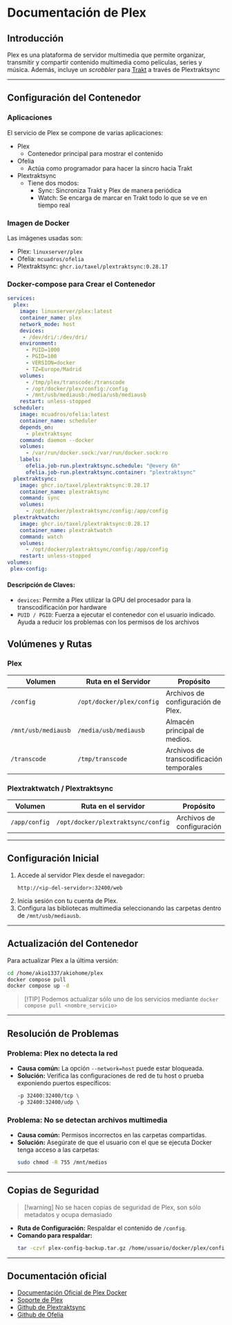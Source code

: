 
# Documentación de Plex

## Introducción
Plex es una plataforma de servidor multimedia que permite organizar, transmitir y compartir contenido multimedia como películas, series y música. Además, incluye un _scrobbler_ para [Trakt](https://trakt.tv) a través de Plextraktsync

---

## Configuración del Contenedor

### Aplicaciones
El servicio de Plex se compone de varias aplicaciones:
  - Plex
    - Contenedor principal para mostrar el contenido
  - Ofelia
    - Actúa como programador para hacer la sincro hacia Trakt
  - Plextraktsync
    - Tiene dos modos:
      - Sync: Sincroniza Trakt y Plex de manera periódica
      - Watch: Se encarga de marcar en Trakt todo lo que se ve en tiempo real
### Imagen de Docker
Las imágenes usadas son:
  - Plex: `linuxserver/plex`
  - Ofelia: `mcuadros/ofelia`
  - Plextraktsync: `ghcr.io/taxel/plextraktsync:0.28.17`

### Docker-compose para Crear el Contenedor
```yaml
services:
  plex:
    image: linuxserver/plex:latest
    container_name: plex
    network_mode: host
    devices:
     - /dev/dri/:/dev/dri/
    environment:
      - PUID=1000
      - PGID=100
      - VERSION=docker
      - TZ=Europe/Madrid
    volumes:
      - /tmp/plex/transcode:/transcode
      - /opt/docker/plex/config:/config
      - /mnt/usb/mediausb:/media/usb/mediausb
    restart: unless-stopped
  scheduler:
    image: mcuadros/ofelia:latest
    container_name: scheduler
    depends_on:
      - plextraktsync
    command: daemon --docker
    volumes:
      - /var/run/docker.sock:/var/run/docker.sock:ro
    labels:
      ofelia.job-run.plextraktsync.schedule: "@every 6h"
      ofelia.job-run.plextraktsync.container: "plextraktsync"
  plextraktsync:
    image: ghcr.io/taxel/plextraktsync:0.28.17
    container_name: plextraktsync
    command: sync
    volumes:
      - /opt/docker/plextraktsync/config:/app/config
  plextraktwatch:
    image: ghcr.io/taxel/plextraktsync:0.28.17
    container_name: plextraktwatch
    command: watch
    volumes:
      - /opt/docker/plextraktsync/config:/app/config
    restart: unless-stopped
volumes:
 plex-config:
```

#### Descripción de Claves:
  - `devices`: Permite a Plex utilizar la GPU del procesador para la transcodificación por hardware
  - `PUID / PGID`: Fuerza a ejecutar el contenedor con el usuario indicado. Ayuda a reducir los problemas con los permisos de los archivos


## Volúmenes y Rutas
### Plex
| Volumen          | Ruta en el Servidor         | Propósito     |
|-------------------|-----------------------------|--------------|
| `/config`         | `/opt/docker/plex/config` | Archivos de configuración de Plex. |
| `/mnt/usb/mediausb`           | `/media/usb/mediausb`              | Almacén principal de medios.    |
| `/transcode`|  `/tmp/transcode` | Archivos de transcodificación temporales | 

### Plextraktwatch / Plextraktsync
| Volumen | Ruta en el servidor | Propósito |
|--------------|-------------------|------------------|
|`/app/config` | `/opt/docker/plextraktsync/config` | Archivos de configuración | 

---

## Configuración Inicial
1. Accede al servidor Plex desde el navegador:  
   ```
   http://<ip-del-servidor>:32400/web
   ```
2. Inicia sesión con tu cuenta de Plex.
3. Configura las bibliotecas multimedia seleccionando las carpetas dentro de `/mnt/usb/mediausb`.

---

## Actualización del Contenedor
Para actualizar Plex a la última versión:
```bash
cd /home/akio1337/akiohome/plex
docker compose pull
docker compose up -d
```

> [!TIP] Podemos actualizar sólo uno de los servicios mediante `docker compose pull <nombre_servicio>`

---

## Resolución de Problemas
### Problema: Plex no detecta la red
- **Causa común:** La opción `--network=host` puede estar bloqueada.
- **Solución:** Verifica las configuraciones de red de tu host o prueba exponiendo puertos específicos:
  ```bash
  -p 32400:32400/tcp \
  -p 32400:32400/udp \
  ```

### Problema: No se detectan archivos multimedia
- **Causa común:** Permisos incorrectos en las carpetas compartidas.
- **Solución:** Asegúrate de que el usuario con el que se ejecuta Docker tenga acceso a las carpetas:
  ```bash
  sudo chmod -R 755 /mnt/medios
  ```

---

## Copias de Seguridad

>[!warning] No se hacen copias de seguridad de Plex, son sólo metadatos y ocupa demasiado 

- **Ruta de Configuración:** Respaldar el contenido de `/config`.
- **Comando para respaldar:**
  ```bash
  tar -czvf plex-config-backup.tar.gz /home/usuario/docker/plex/config
  ```

---
## Documentación oficial
- [Documentación Oficial de Plex Docker](https://hub.docker.com/r/plexinc/pms-docker)
- [Soporte de Plex](https://support.plex.tv/)
- [Github de Plextraktsync](https://github.com/Taxel/PlexTraktSync)
- [Github de Ofelia](https://github.com/mcuadros/ofelia/)
